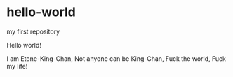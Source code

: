 # hello-world
my first repository

Hello world!

I am Etone-King-Chan,
Not anyone can be King-Chan,
Fuck the world,
Fuck my life!

